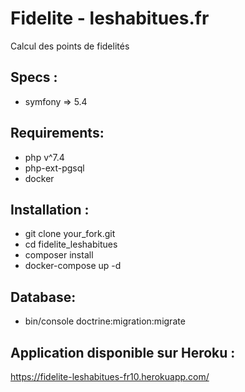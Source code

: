 # Fidelite - leshabitues.fr
Calcul des points de fidelités 

## Specs :
 - symfony => 5.4
 
## Requirements:
- php v^7.4
- php-ext-pgsql
- docker

## Installation :
- git clone your_fork.git
- cd fidelite_leshabitues
- composer install
- docker-compose up -d

## Database:
- bin/console doctrine:migration:migrate

## Application disponible sur Heroku : 
https://fidelite-leshabitues-fr10.herokuapp.com/